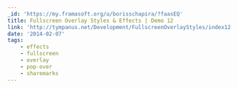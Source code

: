 ```yaml
---
_id: 'https://my.framasoft.org/u/borisschapira/?faasEQ'
title: Fullscreen Overlay Styles & Effects | Demo 12
link: 'http://tympanus.net/Development/FullscreenOverlayStyles/index12.html'
date: '2014-02-07'
tags:
    - effects
    - fullscreen
    - overlay
    - pop-over
    - sharemarks
---
```


<div class="markdown"><p></p></div>
